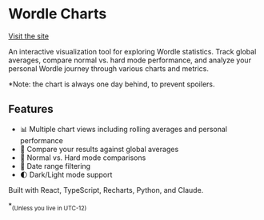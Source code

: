 # Wordle Charts

[Visit the site](https://www.wordlecharts.crtez.dev)

An interactive visualization tool for exploring Wordle statistics. Track global averages, compare normal vs. hard mode performance, and analyze your personal Wordle journey through various charts and metrics.

*Note: the chart is always one day behind, to prevent spoilers.


## Features

- 📊 Multiple chart views including rolling averages and personal performance
- 🎯 Compare your results against global averages
- 🔄 Normal vs. Hard mode comparisons
- 📅 Date range filtering
- 🌓 Dark/Light mode support
  
Built with React, TypeScript, Recharts, Python, and Claude.

*<sub>(Unless you live in UTC-12)</sub>
